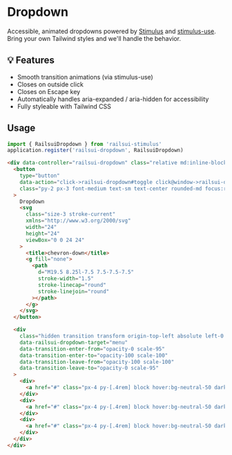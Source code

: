 # Dropdown

Accessible, animated dropdowns powered by [Stimulus](https://stimulus.hotwired.dev/) and [stimulus-use](https://github.com/stimulus-use/stimulus-use). Bring your own Tailwind styles and we'll handle the behavior.

## 💡 Features

- Smooth transition animations (via stimulus-use)
- Closes on outside click
- Closes on Escape key
- Automatically handles aria-expanded / aria-hidden for accessibility
- Fully styleable with Tailwind CSS


## Usage

```javascript
import { RailsuiDropdown } from 'railsui-stimulus'
application.register('railsui-dropdown', RailsuiDropdown)
```


```html
<div data-controller="railsui-dropdown" class="relative md:inline-block block md:w-auto w-full">
  <button
    type="button"
    data-action="click->railsui-dropdown#toggle click@window->railsui-dropdown#hide"
    class="py-2 px-3 font-medium text-sm text-center rounded-md focus:ring-4 transition ease-in-out duration-300 no-underline inline-flex items-center justify-center bg-white hover:bg-white text-neutral-700 focus:ring-neutral-100 border border-neutral-300 shadow-sm hover:border-neutral-400 shadow-neutral-300/20 hover:shadow-neutral-300/50 dark:shadow-none dark:bg-neutral-800/70 dark:text-neutral-200 dark:border-neutral-700 dark:focus:ring-neutral-600/30 dark:hover:border-neutral-600 dark:hover:bg-neutral-800 gap-2"
  >
    Dropdown
    <svg
      class="size-3 stroke-current"
      xmlns="http://www.w3.org/2000/svg"
      width="24"
      height="24"
      viewBox="0 0 24 24"
    >
      <title>chevron-down</title>
      <g fill="none">
        <path
          d="M19.5 8.25l-7.5 7.5-7.5-7.5"
          stroke-width="1.5"
          stroke-linecap="round"
          stroke-linejoin="round"
        ></path>
      </g>
    </svg>
  </button>

  <div
    class="hidden transition transform origin-top-left absolute left-0 top-11 bg-white rounded-lg shadow-xl shadow-neutral-900/10 border border-neutral-200 md:w-[200px] w-full z-50 py-2 dark:bg-neutral-700 dark:shadow-neutral-900/50 dark:border-neutral-500/60 md:text-sm text-base font-medium text-neutral-600 dark:text-neutral-200"
    data-railsui-dropdown-target="menu"
    data-transition-enter-from="opacity-0 scale-95"
    data-transition-enter-to="opacity-100 scale-100"
    data-transition-leave-from="opacity-100 scale-100"
    data-transition-leave-to="opacity-0 scale-95"
  >
    <div>
      <a href="#" class="px-4 py-[.4rem] block hover:bg-neutral-50 dark:hover:bg-neutral-600 dark:hover:text-white">Item 1</a>
    </div>
    <div>
      <a href="#" class="px-4 py-[.4rem] block hover:bg-neutral-50 dark:hover:bg-neutral-600 dark:hover:text-white">Item 2</a>
    </div>
    <div>
      <a href="#" class="px-4 py-[.4rem] block hover:bg-neutral-50 dark:hover:bg-neutral-600 dark:hover:text-white">Item 3</a>
    </div>
  </div>
</div>
```
